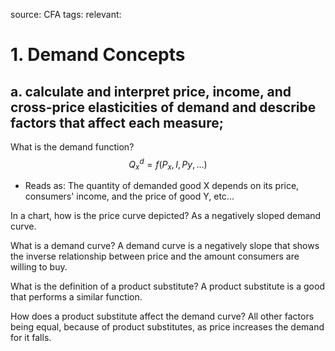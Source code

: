 source: CFA
tags: 
relevant: 

# 1. Demand Concepts

## a. calculate and interpret price, income, and cross-price elasticities of demand and describe factors that affect each measure;

What is the demand function?
$$Q_x^d = f(P_x, I, Py, ...)$$
- Reads as: The quantity of demanded good X depends on its price, consumers' income, and the price of good Y, etc...

In a chart, how is the price curve depicted?
As a negatively sloped demand curve. 

What is a demand curve?
A demand curve is a negatively slope that shows the inverse relationship between price and the amount consumers are willing to buy.

What is the definition of a product substitute?
A product substitute is a good that performs a similar function. 

How does a product substitute affect the demand curve?
All other factors being equal, because of product substitutes, as price increases the demand for it falls.

